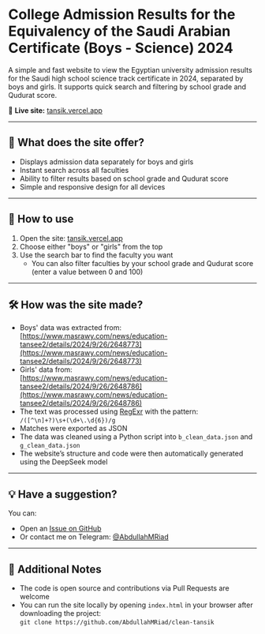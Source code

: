 # College Admission Results for the Equivalency of the Saudi Arabian Certificate (Boys - Science) 2024

A simple and fast website to view the Egyptian university admission results for the Saudi high school science track certificate in 2024, separated by boys and girls. It supports quick search and filtering by school grade and Qudurat score.

🔗 **Live site:** [tansik.vercel.app](https://tansik.vercel.app)

---

## 📌 What does the site offer?

* Displays admission data separately for boys and girls
* Instant search across all faculties
* Ability to filter results based on school grade and Qudurat score
* Simple and responsive design for all devices

---

## 📱 How to use

1. Open the site: [tansik.vercel.app](https://tansik.vercel.app)
2. Choose either "boys" or "girls" from the top
3. Use the search bar to find the faculty you want  
   - You can also filter faculties by your school grade and Qudurat score (enter a value between 0 and 100)

---

## 🛠️ How was the site made?

* Boys' data was extracted from:  
  [https://www.masrawy.com/news/education-tansee2/details/2024/9/26/2648773](https://www.masrawy.com/news/education-tansee2/details/2024/9/26/2648773)
* Girls' data from:  
  [https://www.masrawy.com/news/education-tansee2/details/2024/9/26/2648786](https://www.masrawy.com/news/education-tansee2/details/2024/9/26/2648786)
* The text was processed using [RegExr](https://regexr.com) with the pattern:  
  `/([^\n]+?)\s+(\d+\.\d{6})/g`
* Matches were exported as JSON
* The data was cleaned using a Python script into `b_clean_data.json` and `g_clean_data.json`
* The website’s structure and code were then automatically generated using the DeepSeek model

---

## 💡 Have a suggestion?

You can:

* Open an [Issue on GitHub](https://github.com/AbdullahMRiad/clean-tansik/issues/new)
* Or contact me on Telegram: [@AbdullahMRiad](https://t.me/AbdullahMRiad)

---

## 🧠 Additional Notes

* The code is open source and contributions via Pull Requests are welcome
* You can run the site locally by opening `index.html` in your browser after downloading the project:  
  `git clone https://github.com/AbdullahMRiad/clean-tansik`
